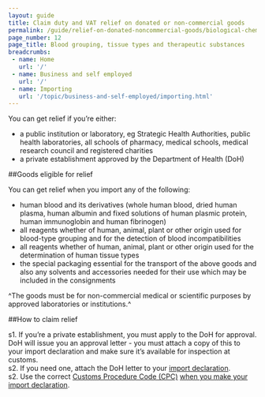 ```yaml
---
layout: guide
title: Claim duty and VAT relief on donated or non-commercial goods
permalink: /guide/relief-on-donated-noncommercial-goods/biological-chemical-substances-scientific-research.html
page_number: 12
page_title: Blood grouping, tissue types and therapeutic substances
breadcrumbs:
 - name: Home
   url: '/'
 - name: Business and self employed
   url: '/'
 - name: Importing
   url: '/topic/business-and-self-employed/importing.html'   
---
```


You can get relief if you’re either:

- a public institution or laboratory, eg Strategic Health Authorities, public health laboratories, all schools of pharmacy, medical schools, medical research council and registered charities
- a private establishment approved by the Department of Health (DoH)

##Goods eligible for relief

You can get relief when you import any of the following:

- human blood and its derivatives (whole human blood, dried human plasma, human albumin and fixed solutions of human plasmic protein, human immunoglobin and human fibrinogen)
- all reagents whether of human, animal, plant or other origin used for blood-type grouping and for the detection of blood incompatibilities
- all reagents whether of human, animal, plant or other origin used for the determination of human tissue types
- the special packaging essential for the transport of the above goods and also any solvents and accessories needed for their use which may be included in the consignments

^The goods must be for non-commercial medical or scientific purposes by approved laboratories or institutions.^

##How to claim relief

s1. If you’re a private establishment, you must apply to the DoH for approval. DoH will issue you an approval letter - you must attach a copy of this to your import declaration and make sure it’s available for inspection at customs.   
s2. If you need one, attach the DoH letter to your [import declaration](/guide/import-goods-outside-eu/overview.html).   
s2. Use the correct [Customs Procedure Code (CPC)](/start/trade-tariff.html) [when you make your import declaration](/guide/import-goods-outside-eu/overview.html).   
